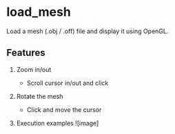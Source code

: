 # load_mesh

Load a mesh (.obj / .off) file and display it using OpenGL. 

## Features


1. Zoom in/out
    - Scroll cursor in/out and click
2. Rotate the mesh
    - Click and move the cursor
    
3. Execution examples
    ![image]

